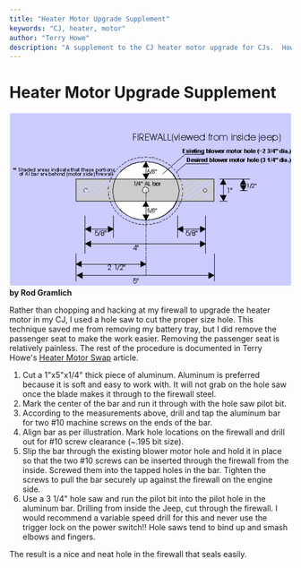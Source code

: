 ```yaml
---
title: "Heater Motor Upgrade Supplement"
keywords: "CJ, heater, motor"
author: "Terry Howe"
description: "A supplement to the CJ heater motor upgrade for CJs.  How to enlarge the hole in the fire wall."
---
```

# Heater Motor Upgrade Supplement

![](../img/body/heatsup01.jpg "")
**by Rod Gramlich**

Rather than chopping and hacking at my firewall to upgrade the heater motor in my CJ, I used a hole saw to cut the proper size hole. This technique saved me from removing my battery tray, but I did remove the passenger seat to make the work easier. Removing the passenger seat is relatively painless. The rest of the procedure is documented in Terry Howe's [ Heater Motor Swap](heater.md) article.

  1. Cut a 1"x5"x1/4" thick piece of aluminum. Aluminum is preferred because it is soft and easy to work with. It will not grab on the hole saw once the blade makes it through to the firewall steel.
  2. Mark the center of the bar and run it through with the hole saw pilot bit.
  3. According to the measurements above, drill and tap the aluminum bar for two #10 machine screws on the ends of the bar.
  4. Align bar as per illustration. Mark hole locations on the firewall and drill out for #10 screw clearance (~.195 bit size).
  5. Slip the bar through the existing blower motor hole and hold it in place so that the two #10 screws can be inserted through the firewall from the inside. Screwed them into the tapped holes in the bar. Tighten the screws to pull the bar securely up against the firewall on the engine side.
  6. Use a 3 1/4" hole saw and run the pilot bit into the pilot hole in the aluminum bar. Drilling from inside the Jeep, cut through the firewall. I would recommend a variable speed drill for this and never use the trigger lock on the power switch!! Hole saws tend to bind up and smash elbows and fingers.

The result is a nice and neat hole in the firewall that seals easily.